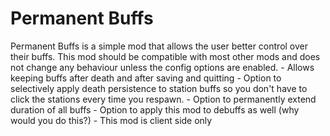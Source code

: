 # Permanent Buffs
Permanent Buffs is a simple mod that allows the user better control over their buffs. This mod should be compatible with most other mods and does not change any behaviour unless the config options are enabled.  - Allows keeping buffs after death and after saving and quitting - Option to selectively apply death persistence to station buffs so you don't have to click the stations every time you respawn. - Option to permanently extend duration of all buffs - Option to apply this mod to debuffs as well (why would you do this?) - This mod is client side only
